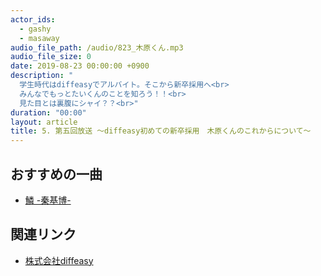 ```yaml
---
actor_ids:
  - gashy
  - masaway
audio_file_path: /audio/823_木原くん.mp3
audio_file_size: 0
date: 2019-08-23 00:00:00 +0900
description: "
  学生時代はdiffeasyでアルバイト。そこから新卒採用へ<br>
  みんなでもっとたいくんのことを知ろう！！<br>
  見た目とは裏腹にシャイ？？<br>"
duration: "00:00"
layout: article
title: 5. 第五回放送 〜diffeasy初めての新卒採用　木原くんのこれからについて〜
---
```


## おすすめの一曲
- [鱗 -秦基博-](https://www.youtube.com/watch?v=AN5Mh59KUsE)

## 関連リンク

- [株式会社diffeasy](https://diffeasy.com/)
